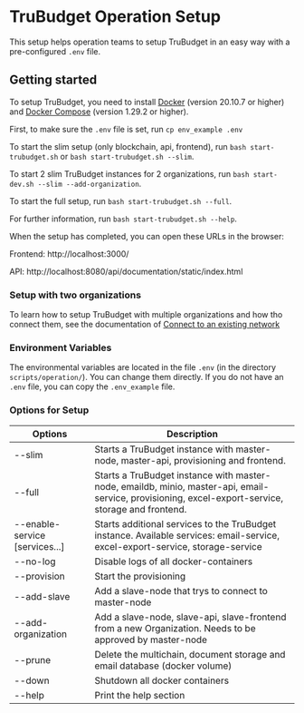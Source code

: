 # TruBudget Operation Setup

This setup helps operation teams to setup TruBudget in an easy way with a pre-configured `.env` file.

## Getting started

To setup TruBudget, you need to install [Docker](https://www.docker.com/community-edition#/download) (version 20.10.7 or higher) and [Docker Compose](https://docs.docker.com/compose/install/) (version 1.29.2 or higher).

First, to make sure the `.env` file is set, run `cp env_example .env`

To start the slim setup (only blockchain, api, frontend), run `bash start-trubudget.sh` or `bash start-trubudget.sh --slim`.

To start 2 slim TruBudget instances for 2 organizations, run `bash start-dev.sh --slim --add-organization`.

To start the full setup, run `bash start-trubudget.sh --full`.

For further information, run `bash start-trubudget.sh --help`.

When the setup has completed, you can open these URLs in the browser:

Frontend: http://localhost:3000/

API: http://localhost:8080/api/documentation/static/index.html

### Setup with two organizations

To learn how to setup TruBudget with multiple organizations and how tho connect them, see the documentation of [Connect to an existing network](../../docs/operation-administration/installation/create-a-new-network/create-a-new-network-with-docker-compose.md#connect-to-an-existing-blockchain-network)

### Environment Variables

The environmental variables are located in the file `.env` (in the directory `scripts/operation/`). You can change them directly. If you do not have an `.env` file, you can copy the `.env_example` file.

### Options for Setup

| Options                        | Description                                                                                                                                        |
| ------------------------------ | -------------------------------------------------------------------------------------------------------------------------------------------------- |
| --slim                         | Starts a TruBudget instance with master-node, master-api, provisioning and frontend.                                                               |
| --full                         | Starts a TruBudget instance with master-node, emaildb, minio, master-api, email-service, provisioning, excel-export-service, storage and frontend. |
| --enable-service [services...] | Starts additional services to the TruBudget instance. Available services: email-service, excel-export-service, storage-service                     |
| --no-log                       | Disable logs of all docker-containers                                                                                                              |
| --provision                    | Start the provisioning                                                                                                                             |
| --add-slave                    | Add a slave-node that trys to connect to master-node                                                                                               |
| --add-organization             | Add a slave-node, slave-api, slave-frontend from a new Organization. Needs to be approved by master-node                                           |
| --prune                        | Delete the multichain, document storage and email database (docker volume)                                                                         |
| --down                         | Shutdown all docker containers                                                                                                                     |
| --help                         | Print the help section                                                                                                                             |
